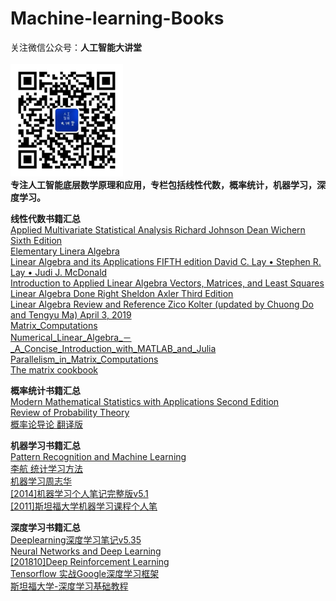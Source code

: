 # Machine-learning-Books
关注微信公众号：**人工智能大讲堂**<br />  
<img width="180" src="https://github.com/AIDajiangtang/Machine-Learning-Books/blob/a6835d5a27716357a049ef4311555e42e2a3453c/QR.jpg"><br /> 
**专注人工智能底层数学原理和应用，专栏包括线性代数，概率统计，机器学习，深度学习。**<br /> 
 

**线性代数书籍汇总**<br />
[Applied Multivariate Statistical Analysis Richard Johnson Dean Wichern Sixth Edition](./Dajiangtang.md)<br /> 
[Elementary Linera Algebra](https://mp.weixin.qq.com/s?__biz=Mzg5MzY2MjMxMg==&mid=2247505665&idx=1&sn=da075573b0e2fc5f8a9d2fda2b542426&chksm=c029f206f75e7b105f7728e62a79d83cbf9b5fd63009341f76a9f1c6d796cd7be0d3f6733d64#rd)<br /> 
[Linear Algebra and its Applications FIFTH edition David C. Lay • Stephen R. Lay • Judi J. McDonald](https://mp.weixin.qq.com/s?__biz=Mzg5MzY2MjMxMg==&mid=2247505665&idx=1&sn=da075573b0e2fc5f8a9d2fda2b542426&chksm=c029f206f75e7b105f7728e62a79d83cbf9b5fd63009341f76a9f1c6d796cd7be0d3f6733d64#rd)<br /> 
[Introduction to Applied Linear Algebra Vectors, Matrices, and Least Squares](https://mp.weixin.qq.com/s?__biz=Mzg5MzY2MjMxMg==&mid=2247505665&idx=1&sn=da075573b0e2fc5f8a9d2fda2b542426&chksm=c029f206f75e7b105f7728e62a79d83cbf9b5fd63009341f76a9f1c6d796cd7be0d3f6733d64#rd)<br /> 
[Linear Algebra Done Right Sheldon Axler Third Edition](https://mp.weixin.qq.com/s?__biz=Mzg5MzY2MjMxMg==&mid=2247505665&idx=1&sn=da075573b0e2fc5f8a9d2fda2b542426&chksm=c029f206f75e7b105f7728e62a79d83cbf9b5fd63009341f76a9f1c6d796cd7be0d3f6733d64#rd)<br />
[Linear Algebra Review and Reference Zico Kolter (updated by Chuong Do and Tengyu Ma) April 3, 2019](https://mp.weixin.qq.com/s?__biz=Mzg5MzY2MjMxMg==&mid=2247505665&idx=1&sn=da075573b0e2fc5f8a9d2fda2b542426&chksm=c029f206f75e7b105f7728e62a79d83cbf9b5fd63009341f76a9f1c6d796cd7be0d3f6733d64#rd)<br /> 
[Matrix_Computations](https://mp.weixin.qq.com/s?__biz=Mzg5MzY2MjMxMg==&mid=2247505665&idx=1&sn=da075573b0e2fc5f8a9d2fda2b542426&chksm=c029f206f75e7b105f7728e62a79d83cbf9b5fd63009341f76a9f1c6d796cd7be0d3f6733d64#rd)<br /> 
[Numerical_Linear_Algebra_－_A_Concise_Introduction_with_MATLAB_and_Julia](https://mp.weixin.qq.com/s?__biz=Mzg5MzY2MjMxMg==&mid=2247505665&idx=1&sn=da075573b0e2fc5f8a9d2fda2b542426&chksm=c029f206f75e7b105f7728e62a79d83cbf9b5fd63009341f76a9f1c6d796cd7be0d3f6733d64#rd)<br /> 
[Parallelism_in_Matrix_Computations](https://mp.weixin.qq.com/s?__biz=Mzg5MzY2MjMxMg==&mid=2247505665&idx=1&sn=da075573b0e2fc5f8a9d2fda2b542426&chksm=c029f206f75e7b105f7728e62a79d83cbf9b5fd63009341f76a9f1c6d796cd7be0d3f6733d64#rd)<br /> 
[The matrix cookbook](https://mp.weixin.qq.com/s?__biz=Mzg5MzY2MjMxMg==&mid=2247505665&idx=1&sn=da075573b0e2fc5f8a9d2fda2b542426&chksm=c029f206f75e7b105f7728e62a79d83cbf9b5fd63009341f76a9f1c6d796cd7be0d3f6733d64#rd)<br /> 


**概率统计书籍汇总**<br /> 
[Modern Mathematical Statistics with Applications Second Edition](https://mp.weixin.qq.com/s?__biz=Mzg5MzY2MjMxMg==&mid=2247505665&idx=1&sn=da075573b0e2fc5f8a9d2fda2b542426&chksm=c029f206f75e7b105f7728e62a79d83cbf9b5fd63009341f76a9f1c6d796cd7be0d3f6733d64#rd)<br /> 
[Review of Probability Theory](https://mp.weixin.qq.com/s?__biz=Mzg5MzY2MjMxMg==&mid=2247505665&idx=1&sn=da075573b0e2fc5f8a9d2fda2b542426&chksm=c029f206f75e7b105f7728e62a79d83cbf9b5fd63009341f76a9f1c6d796cd7be0d3f6733d64#rd)<br /> 
[概率论导论  翻译版](https://mp.weixin.qq.com/s?__biz=Mzg5MzY2MjMxMg==&mid=2247505665&idx=1&sn=da075573b0e2fc5f8a9d2fda2b542426&chksm=c029f206f75e7b105f7728e62a79d83cbf9b5fd63009341f76a9f1c6d796cd7be0d3f6733d64#rd)<br /> 




**机器学习书籍汇总**<br /> 
[Pattern Recognition and Machine Learning](https://mp.weixin.qq.com/s?__biz=Mzg5MzY2MjMxMg==&mid=2247505665&idx=1&sn=da075573b0e2fc5f8a9d2fda2b542426&chksm=c029f206f75e7b105f7728e62a79d83cbf9b5fd63009341f76a9f1c6d796cd7be0d3f6733d64#rd)<br /> 
[李航 统计学习方法](https://mp.weixin.qq.com/s?__biz=Mzg5MzY2MjMxMg==&mid=2247505665&idx=1&sn=da075573b0e2fc5f8a9d2fda2b542426&chksm=c029f206f75e7b105f7728e62a79d83cbf9b5fd63009341f76a9f1c6d796cd7be0d3f6733d64#rd)<br /> 
[机器学习周志华](https://mp.weixin.qq.com/s?__biz=Mzg5MzY2MjMxMg==&mid=2247505665&idx=1&sn=da075573b0e2fc5f8a9d2fda2b542426&chksm=c029f206f75e7b105f7728e62a79d83cbf9b5fd63009341f76a9f1c6d796cd7be0d3f6733d64#rd)<br /> 
[[2014]机器学习个人笔记完整版v5.1](https://mp.weixin.qq.com/s?__biz=Mzg5MzY2MjMxMg==&mid=2247505665&idx=1&sn=da075573b0e2fc5f8a9d2fda2b542426&chksm=c029f206f75e7b105f7728e62a79d83cbf9b5fd63009341f76a9f1c6d796cd7be0d3f6733d64#rd)<br />
[[2011]斯坦福大学机器学习课程个人笔](https://mp.weixin.qq.com/s?__biz=Mzg5MzY2MjMxMg==&mid=2247505665&idx=1&sn=da075573b0e2fc5f8a9d2fda2b542426&chksm=c029f206f75e7b105f7728e62a79d83cbf9b5fd63009341f76a9f1c6d796cd7be0d3f6733d64#rd)<br />




**深度学习书籍汇总**<br /> 
[Deeplearning深度学习笔记v5.35](https://mp.weixin.qq.com/s?__biz=Mzg5MzY2MjMxMg==&mid=2247505665&idx=1&sn=da075573b0e2fc5f8a9d2fda2b542426&chksm=c029f206f75e7b105f7728e62a79d83cbf9b5fd63009341f76a9f1c6d796cd7be0d3f6733d64#rd)<br />
[Neural Networks and Deep Learning](https://mp.weixin.qq.com/s?__biz=Mzg5MzY2MjMxMg==&mid=2247505665&idx=1&sn=da075573b0e2fc5f8a9d2fda2b542426&chksm=c029f206f75e7b105f7728e62a79d83cbf9b5fd63009341f76a9f1c6d796cd7be0d3f6733d64#rd)<br /> 
[[201810]Deep Reinforcement Learning](https://mp.weixin.qq.com/s?__biz=Mzg5MzY2MjMxMg==&mid=2247505665&idx=1&sn=da075573b0e2fc5f8a9d2fda2b542426&chksm=c029f206f75e7b105f7728e62a79d83cbf9b5fd63009341f76a9f1c6d796cd7be0d3f6733d64#rd)<br /> 
[Tensorflow 实战Google深度学习框架](https://mp.weixin.qq.com/s?__biz=Mzg5MzY2MjMxMg==&mid=2247505665&idx=1&sn=da075573b0e2fc5f8a9d2fda2b542426&chksm=c029f206f75e7b105f7728e62a79d83cbf9b5fd63009341f76a9f1c6d796cd7be0d3f6733d64#rd)<br /> 
[斯坦福大学-深度学习基础教程](https://mp.weixin.qq.com/s?__biz=Mzg5MzY2MjMxMg==&mid=2247505665&idx=1&sn=da075573b0e2fc5f8a9d2fda2b542426&chksm=c029f206f75e7b105f7728e62a79d83cbf9b5fd63009341f76a9f1c6d796cd7be0d3f6733d64#rd)<br /> 



